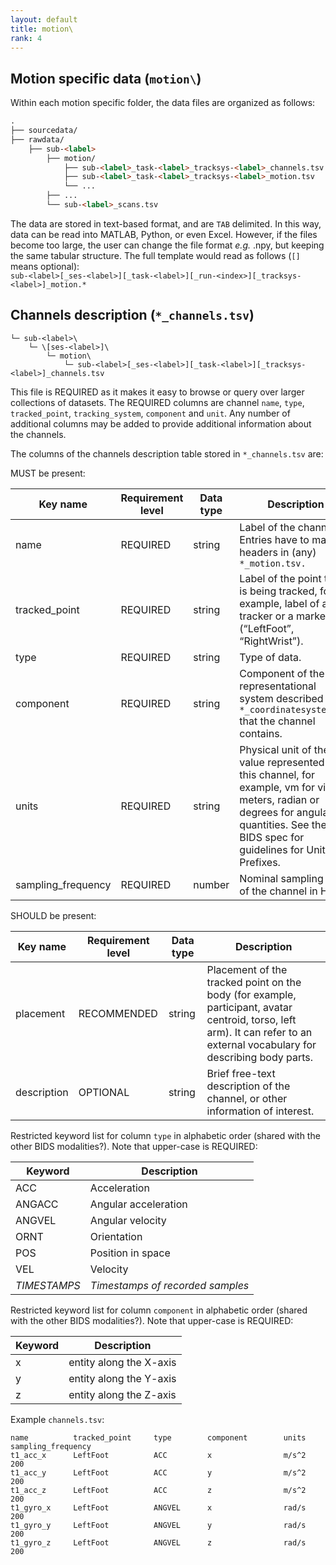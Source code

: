 ```yaml
---
layout: default
title: motion\
rank: 4
---
```

## Motion specific data (`motion\`)
Within each motion specific folder, the data files are organized as follows:
```markdown
.
├── sourcedata/
├── rawdata/
    ├── sub-<label>
        ├── motion/
            ├── sub-<label>_task-<label>_tracksys-<label>_channels.tsv
            ├── sub-<label>_task-<label>_tracksys-<label>_motion.tsv
            └── ...
        ├── ...
        └── sub-<label>_scans.tsv
```
The data are stored in text-based format, and are `TAB` delimited. In this way, data can be read into MATLAB, Python, or even Excel. However, if the files become too large, the user can change the file format *e.g.* .npy, but keeping the same tabular structure. The full template would read as follows (`[]` means optional): <br>
`sub-<label>[_ses-<label>][_task-<label>][_run-<index>][_tracksys-<label>]_motion.*`


## Channels description (`*_channels.tsv`)
```
└─ sub-<label>\
    └─ \[ses-<label>]\
        └─ motion\
            └─ sub-<label>[_ses-<label>][_task-<label>][_tracksys-<label>]_channels.tsv
```
This file is REQUIRED as it makes it easy to browse or query over larger collections of datasets. The REQUIRED columns are channel `name`, `type`, `tracked_point`, `tracking_system`, `component` and `unit`. Any number of additional columns may be added to provide additional information about the channels.

The columns of the channels description table stored in `*_channels.tsv` are:

MUST be present:

| **Key name**    | **Requirement level** | **Data type** | **Description**                                                                                                                                                                                                     |
| --------------- | --------------------- | ------------- | ------------------------------------------------------------------------------------------------------------------------------------------------------------------------------------------------------------------- |
| name            | REQUIRED              | string        | Label of the channel. Entries have to match headers in (any) `*_motion.tsv.`                                                                                                                                        |
| tracked_point   | REQUIRED              | string        | Label of the point that is being tracked, for example, label of a tracker or a marker (“LeftFoot”, “RightWrist”).                                                                                                   |
| type            | REQUIRED              | string        | Type of data.                                                                                                                                                                                                       |
| component       | REQUIRED              | string        | Component of the representational system described in `*_coordinatesystem.tsv` that the channel contains.                                                                                                           |
| units           | REQUIRED              | string        | Physical unit of the value represented in this channel, for example, vm for virtual meters, radian or degrees for angular quantities. See the BIDS spec for guidelines for Units and Prefixes.                      |
| sampling_frequency           | REQUIRED              | number        | Nominal sampling rate of the channel in Hz.                       |


SHOULD be present:

| **Key name** | **Requirement level** | **Data type** | **Description**                                                                                                                                                            |
| ------------ | --------------------- | ------------- | -------------------------------------------------------------------------------------------------------------------------------------------------------------------------- |
| placement    | RECOMMENDED           | string        | Placement of the tracked point on the body (for example, participant, avatar centroid, torso, left arm). It can refer to an external vocabulary for describing body parts. |
| description  | OPTIONAL              | string        | Brief free-text description of the channel, or other information of interest.                                                                                              |

Restricted keyword list for column `type` in alphabetic order (shared with the other BIDS modalities?). Note that upper-case is REQUIRED:

| **Keyword**  | **Description**                  |
| ------------ | -------------------------------- |
| ACC          | Acceleration                     |
| ANGACC       | Angular acceleration             |
| ANGVEL       | Angular velocity                 |
| ORNT         | Orientation                      |
| POS          | Position in space                |
| VEL          | Velocity                         |
| *TIMESTAMPS* | *Timestamps of recorded samples* |

Restricted keyword list for column `component` in alphabetic order (shared with the other BIDS modalities?). Note that upper-case is REQUIRED:

| **Keyword** | **Description**         |
| ----------- | ----------------------- |
| x           | entity along the X-axis |
| y           | entity along the Y-axis |
| z           | entity along the Z-axis |

Example `channels.tsv`:

```Text
name		  tracked_point		type	    component	     units      sampling_frequency
t1_acc_x	  LeftFoot	        ACC	        x		         m/s^2      200
t1_acc_y	  LeftFoot	        ACC	        y		         m/s^2      200      
t1_acc_z	  LeftFoot	        ACC	        z		         m/s^2      200
t1_gyro_x	  LeftFoot	        ANGVEL	    x		         rad/s      200
t1_gyro_y	  LeftFoot	        ANGVEL	    y		         rad/s      200
t1_gyro_z	  LeftFoot	        ANGVEL	    z		         rad/s      200
```
